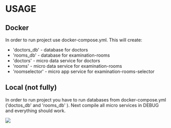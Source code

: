 # USAGE

## Docker

In order to run project use docker-compose.yml. This will create:

* 'doctors_db'  -  database for doctors
* 'rooms_db' - database for examination-rooms
* 'doctors' - micro data service for doctors
* 'rooms' - micro data service for examination-rooms
* 'roomselector' - micro app service for examination-rooms-selector

## Local (not fully)

In order to run project you have to run databases from docker-compose.yml ('doctos_db' and 'rooms_db' ). Next compile all micro services in DEBUG and everything should work.


![](https://i.ibb.co/hsGRQFb/pobrane.jpg)

